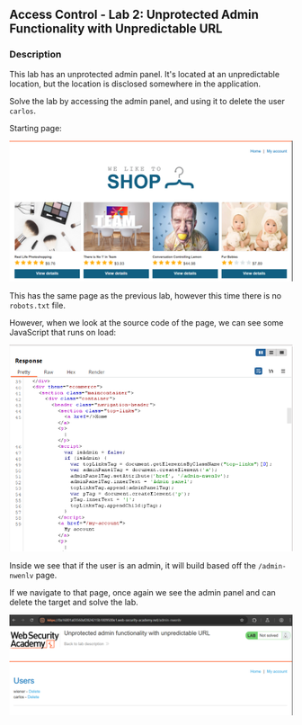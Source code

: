## Access Control - Lab 2: Unprotected Admin Functionality with Unpredictable URL

### Description

This lab has an unprotected admin panel. It's located at an unpredictable location, but the location is disclosed somewhere in the application.

Solve the lab by accessing the admin panel, and using it to delete the user `carlos`.

Starting page:

![](home_page.png)

This has the same page as the previous lab, however this time there is no `robots.txt` file.

However, when we look at the source code of the page, we can see some JavaScript that runs on load:

![](javascript.png)

Inside we see that if the user is an admin, it will build based off the `/admin-nwenlv` page. 

If we navigate to that page, once again we see the admin panel and can delete the target and solve the lab.

![](admin.png)